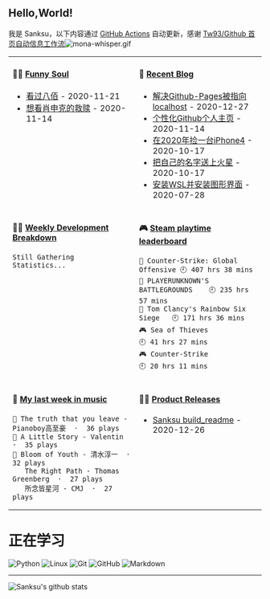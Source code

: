 ## Hello,World!

我是 Sanksu，以下内容通过 [GitHub Actions](https://github.com/sanksu/sanksu/actions) 自动更新，感谢 [Tw93/Github 首页自动信息工作流](https://github.com/tw93/tw93)![mona-whisper.gif](https://i.loli.net/2020/12/13/shjJv47WkqaFp1R.gif)

<table width="600px">
<tr>
<td valign="top" width="50%">

#### 🤾‍♂️ <a href="https://www.douban.com/people/226575739/" target="_blank">Funny Soul</a>

<!-- douban starts -->
* <a href=http://movie.douban.com/subject/26754233/ target='_blank'>看过八佰</a> - 2020-11-21
* <a href=http://movie.douban.com/subject/1292052/ target='_blank'>想看肖申克的救赎</a> - 2020-11-14
<!-- douban ends -->

</td>
<td valign="top" width="50%">

#### 🎣 <a href="https://sanksu.top/" target="_blank">Recent Blog</a>

<!-- blog starts -->
* <a href=http://example.com/2020/12/27/%E8%A7%A3%E5%86%B3Github-Pages%E8%A2%AB%E6%8C%87%E5%90%91localhost/ target='_blank'>解决Github-Pages被指向localhost</a> - 2020-12-27
* <a href=http://example.com/2020/11/14/%E4%B8%AA%E6%80%A7%E5%8C%96Github%E4%B8%AA%E4%BA%BA%E4%B8%BB%E9%A1%B5/ target='_blank'>个性化Github个人主页</a> - 2020-11-14
* <a href=http://example.com/2020/10/17/%E5%9C%A82020%E5%B9%B4%E6%8D%A1%E4%B8%80%E5%8F%B0iPhone4/ target='_blank'>在2020年捡一台iPhone4</a> - 2020-10-17
* <a href=http://example.com/2020/10/17/%E6%8A%8A%E8%87%AA%E5%B7%B1%E7%9A%84%E5%90%8D%E5%AD%97%E9%80%81%E4%B8%8A%E7%81%AB%E6%98%9F/ target='_blank'>把自己的名字送上火星</a> - 2020-10-17
* <a href=http://example.com/2020/07/28/%E5%AE%89%E8%A3%85WSL%E5%B9%B6%E5%AE%89%E8%A3%85%E5%9B%BE%E5%BD%A2%E7%95%8C%E9%9D%A2/ target='_blank'>安装WSL并安装图形界面</a> - 2020-07-28
<!-- blog ends -->

</td>
</tr>
<tr>
<td valign="top" width="50%">

#### 🏊‍♂️ <a href="https://gist.github.com/Sanksu/05162ee00bd2a93c4d0e7b3f5c173e74" target="_blank">Weekly Development Breakdown</a>

<!-- code_time starts -->

```text
Still Gathering Statistics...
```

<!-- code_time ends -->

</td>
<td valign="top" width="50%">

#### 🎮 <a href="https://gist.github.com/Sanksu/f47f02e2f4f067be39427ed9d76bc9cd" target="_blank">Steam playtime leaderboard</a>

<!-- play_time starts -->

```text
🔫 Counter-Strike: Global Offensive 🕘 407 hrs 38 mins
🍳 PLAYERUNKNOWN'S BATTLEGROUNDS    🕘 235 hrs 57 mins
🔫 Tom Clancy's Rainbow Six Siege   🕘 171 hrs 36 mins
🎮 Sea of Thieves                   🕘 41 hrs 27 mins
🎮 Counter-Strike                   🕘 20 hrs 11 mins
```

<!-- play_time ends -->

</td>
</tr>
<tr>
<td valign="top" width="50%">

#### 🎵 <a href="https://gist.github.com/Sanksu/dd99736fb1ab67b386cf7432f239458f" target="_blank">My last week in music</a>

<!-- music_time starts -->

```text
🥇 The truth that you leave - Pianoboy高至豪  ·  36 plays
🥈 A Little Story - Valentin  ·  35 plays
🥉 Bloom of Youth - 清水淳一  ·  32 plays
   The Right Path - Thomas Greenberg  ·  27 plays
   所念皆星河 - CMJ  ·  27 plays
```

<!-- music_time ends -->

</td>
<td valign="top" width="50%">

#### 🏋️‍♀️ <a href="https://github.com/sanksu/sanksu/blob/main/releases.md" target="_blank">Product Releases</a>

<!-- recent_releases starts -->
* <a href=https://github.com/Sanksu/Sanksu/releases/tag/1.0 target='_blank'>Sanksu build_readme</a> - 2020-12-26
<!-- recent_releases ends -->

</td>
</tr>
</table>

# 正在学习

![Python](https://img.shields.io/badge/-python-333333?style=flat&logo=python&logoColor=3776AB)
![Linux](https://img.shields.io/badge/-Linux-333333?style=flat&logo=Linux&logoColor=FCC624)
![Git](https://img.shields.io/badge/-Git-333333?style=flat&logo=git)
![GitHub](https://img.shields.io/badge/-GitHub-333333?style=flat&logo=github)
![Markdown](https://img.shields.io/badge/-Markdown-333333?style=flat&logo=markdown)

---

![Sanksu's github stats](https://github-readme-stats.vercel.app/api?username=sanksu&hide=issues&show_icons=true&title_color=000000&icon_color=fff&text_color=000&bg_color=DEG,708090,2F4F4F)
